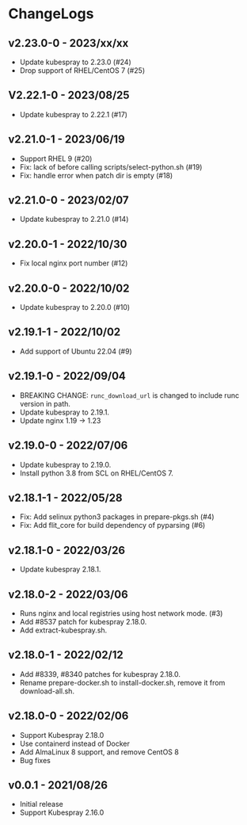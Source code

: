 # ChangeLogs

## v2.23.0-0 - 2023/xx/xx

- Update kubespray to 2.23.0 (#24)
- Drop support of RHEL/CentOS 7 (#25)

## V2.22.1-0 - 2023/08/25

- Update kubespray to 2.22.1 (#17)

## v2.21.0-1 - 2023/06/19

- Support RHEL 9 (#20)
- Fix: lack of before calling scripts/select-python.sh (#19)
- Fix: handle error when patch dir is empty (#18) 

## v2.21.0-0 - 2023/02/07

- Update kubespray to 2.21.0 (#14)

## v2.20.0-1 - 2022/10/30

- Fix local nginx port number (#12)

## v2.20.0-0 - 2022/10/02

- Update kubespray to 2.20.0 (#10)

## v2.19.1-1 - 2022/10/02

- Add support of Ubuntu 22.04 (#9)

## v2.19.1-0 - 2022/09/04

- BREAKING CHANGE: `runc_download_url` is changed to include runc version in path.
- Update kubespray to 2.19.1.
- Update nginx 1.19 -> 1.23

## v2.19.0-0 - 2022/07/06

- Update kubespray to 2.19.0.
- Install python 3.8 from SCL on RHEL/CentOS 7.

## v2.18.1-1 - 2022/05/28

- Fix: Add selinux python3 packages in prepare-pkgs.sh (#4)
- Fix: Add flit_core for build dependency of pyparsing (#6) 

## v2.18.1-0 - 2022/03/26

- Update kubespray 2.18.1.

## v2.18.0-2 - 2022/03/06

- Runs nginx and local registries using host network mode. (#3)
- Add #8537 patch for kubespray 2.18.0.
- Add extract-kubespray.sh.

## v2.18.0-1 - 2022/02/12

- Add #8339, #8340 patches for kubespray 2.18.0.
- Rename prepare-docker.sh to install-docker.sh, remove it from download-all.sh. 

## v2.18.0-0 - 2022/02/06

- Support Kubespray 2.18.0
- Use containerd instead of Docker
- Add AlmaLinux 8 support, and remove CentOS 8
- Bug fixes

## v0.0.1 - 2021/08/26

- Initial release
- Support Kubespray 2.16.0
